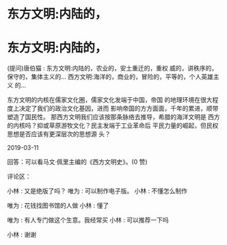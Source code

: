 # 东方文明:内陆的，

# 东方文明:内陆的，

(提问)唐伯猫 : 东方文明:内陆的，农业的，安土重迁的，重权 威的，讲秩序的，保守的，集体主义的... 西方文明:海洋的，商业的，冒险的，平等的，个人英雄主义 的...

东方文明的内核在儒家文化圈，儒家文化发端于中国，帝国 的地理环境在很大程度上决定了我们的政治文化基因，进而 影响帝国的方方面面，千年的累进，顺带塑造了国民性。 那西方文明我们应该按那条脉络去推导，希腊的海洋文明是 西方的内核吗？抑或草原游牧文化？民主发端于工业革命后 平民力量的崛起，但民权思想是否应该有更深层次的思想源 头？

2019-03-11

回答：可以看马文·佩里主编的《西方文明史》。(0 赞)

评论区：

小林 : 又是绝版了吗？ 唯为 : 可以制作电子版。 小林 : 不懂怎么制作

唯为 : 花钱找图书馆的人做 小林 : 懂了

唯为 : 有人专门做这个生意。我经常买 小林 : 可以推荐一下吗

小林 : 谢谢